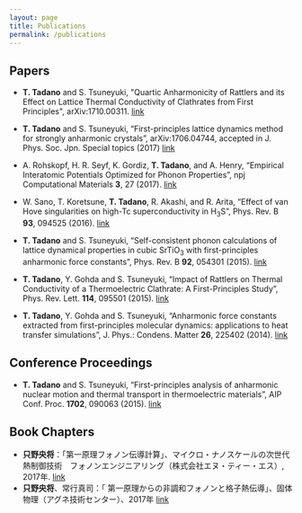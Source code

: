 ```yaml
---
layout: page
title: Publications
permalink: /publications
---
```


## Papers

* __T. Tadano__ and S. Tsuneyuki, "Quartic Anharmonicity of Rattlers and its Effect on Lattice Thermal Conductivity of Clathrates from First Principles", arXiv:1710.00311. [link](https://arxiv.org/abs/1710.00311)

* __T. Tadano__ and S. Tsuneyuki, “First-principles lattice dynamics method for strongly anharmonic crystals”, arXiv:1706.04744, accepted in J. Phys. Soc. Jpn. Special topics (2017) [link](https://arxiv.org/abs/1706.04744)

* A. Rohskopf, H. R. Seyf, K. Gordiz, __T. Tadano__, and A. Henry, “Empirical Interatomic Potentials Optimized for Phonon Properties”, npj Computational Materials **3**, 27 (2017). [link](https://www.nature.com/articles/s41524-017-0026-y)

* W. Sano, T. Koretsune, __T. Tadano__, R. Akashi, and R. Arita, “Effect of van Hove singularities on high-Tc superconductivity in H<sub>3</sub>S”, Phys. Rev. B **93**, 094525 (2016). [link](https://journals.aps.org/prb/abstract/10.1103/PhysRevB.93.094525)

* __T. Tadano__ and S. Tsuneyuki, “Self-consistent phonon calculations of lattice dynamical properties in cubic SrTiO<sub>3</sub> with first-principles anharmonic force constants”, Phys. Rev. B **92**, 054301 (2015). [link](https://journals.aps.org/prb/abstract/10.1103/PhysRevB.92.054301)

* __T. Tadano__, Y. Gohda and S. Tsuneyuki, “Impact of Rattlers on Thermal Conductivity of a Thermoelectric Clathrate: A First-Principles Study”, Phys. Rev. Lett. **114**, 095501 (2015). [link](https://journals.aps.org/prl/abstract/10.1103/PhysRevLett.114.095501)

* __T. Tadano__, Y. Gohda and S. Tsuneyuki, “Anharmonic force constants extracted from first-principles molecular dynamics: applications to heat transfer simulations”, J. Phys.: Condens. Matter **26**, 225402 (2014). [link](http://iopscience.iop.org/article/10.1088/0953-8984/26/22/225402/meta)

## Conference Proceedings

* __T. Tadano__ and S. Tsuneyuki, “First-principles analysis of anharmonic nuclear motion and thermal transport in thermoelectric materials”, AIP Conf. Proc. **1702**, 090063 (2015). [link](http://aip.scitation.org/doi/abs/10.1063/1.4938871)

## Book Chapters

* __只野央将__：「第一原理フォノン伝導計算」、マイクロ・ナノスケールの次世代熱制御技術　フォノンエンジニアリング（株式会社エヌ・ティー・エス）, 2017年. [link](http://www.nts-book.co.jp/item/detail/summary/buturi/20170900_107.html)
* __只野央将__、常行真司：「 第一原理からの非調和フォノンと格子熱伝導」、固体物理（アグネ技術センター）、2017年 [link](http://www.agne.co.jp/kotaibutsuri/kota1052.htm#no621)

